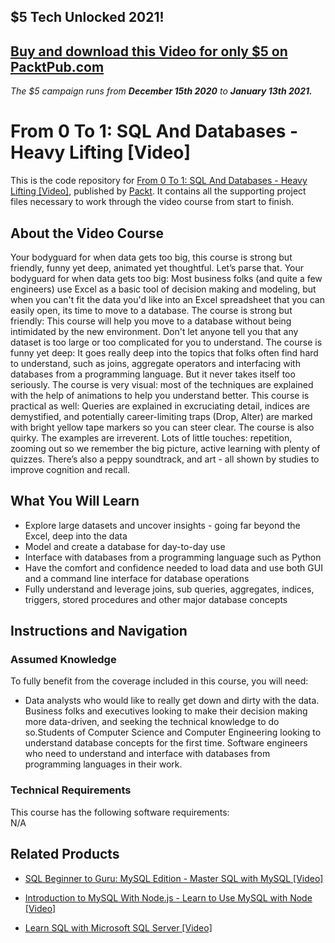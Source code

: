 ## $5 Tech Unlocked 2021!
[Buy and download this Video for only $5 on PacktPub.com](https://www.packtpub.com/product/from-0-to-1-sql-and-databases-heavy-lifting-video/9781789134285)
-----
*The $5 campaign         runs from __December 15th 2020__ to __January 13th 2021.__*




# From 0 To 1: SQL And Databases - Heavy Lifting [Video]
This is the code repository for [From 0 To 1: SQL And Databases - Heavy Lifting [Video]](https://www.packtpub.com/application-development/0-1sql-and-databases-heavy-lifting-video), published by [Packt](https://www.packtpub.com/?utm_source=github). It contains all the supporting project files necessary to work through the video course from start to finish.
## About the Video Course
Your bodyguard for when data gets too big, this course is strong but friendly, funny yet deep, animated yet thoughtful. Let’s parse that. Your bodyguard for when data gets too big: Most business folks (and quite a few engineers) use Excel as a basic tool of decision making and modeling, but when you can't fit the data you'd like into an Excel spreadsheet that you can easily open, its time to move to a database. The course is strong but friendly: This course will help you move to a database without being intimidated by the new environment. Don't let anyone tell you that any dataset is too large or too complicated for you to understand. The course is funny yet deep: It goes really deep into the topics that folks often find hard to understand, such as joins, aggregate operators and interfacing with databases from a programming language. But it never takes itself too seriously. The course is very visual: most of the techniques are explained with the help of animations to help you understand better. This course is practical as well: Queries are explained in excruciating detail, indices are demystified, and potentially career-limiting traps (Drop, Alter) are marked with bright yellow tape markers so you can steer clear. The course is also quirky. The examples are irreverent. Lots of little touches: repetition, zooming out so we remember the big picture, active learning with plenty of quizzes. There’s also a peppy soundtrack, and art - all shown by studies to improve cognition and recall.

<H2>What You Will Learn</H2>
<DIV class=book-info-will-learn-text>
<UL>
<LI> Explore large datasets and uncover insights - going far beyond the Excel, deep into the data</LI>
<LI> Model and create a database for day-to-day use</LI>
<LI> Interface with databases from a programming language such as Python</LI>
<LI> Have the comfort and confidence needed to load data and use both GUI and a command line interface for database operations</LI>
<LI> Fully understand and leverage joins, sub queries, aggregates, indices, triggers, stored procedures and other major database concepts</LI>
</UL></DIV>

## Instructions and Navigation
### Assumed Knowledge
To fully benefit from the coverage included in this course, you will need:<br/>
<DIV class=book-info-will-learn-text>
<UL>
<LI> Data analysts who would like to really get down and dirty with the data. Business folks and executives looking to make their decision making more data-driven, and seeking the technical knowledge to do so.Students of Computer Science and Computer Engineering looking to understand database concepts for the first time. Software engineers who need to understand and interface with databases from programming languages in their work.</LI>
</UL>
<DIV>

### Technical Requirements
This course has the following software requirements:<br/>
N/A

## Related Products
* [SQL Beginner to Guru: MySQL Edition - Master SQL with MySQL [Video]](https://www.packtpub.com/application-development/sql-beginner-guru-mysql-edition-master-sql-mysql-video)

* [Introduction to MySQL With Node.js - Learn to Use MySQL with Node [Video]](https://www.packtpub.com/application-development/introduction-mysql-nodejs-learn-use-mysql-node-video)

* [Learn SQL with Microsoft SQL Server [Video]](https://www2.packtpub.com/application-development/learn-sql-microsoft-sql-server-video)
